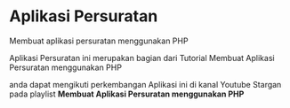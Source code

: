# Aplikasi Persuratan
Membuat aplikasi persuratan menggunakan PHP

Aplikasi Persuratan ini merupakan bagian dari Tutorial Membuat Aplikasi Persuratan menggunakan PHP 

anda dapat mengikuti perkembangan Aplikasi ini di kanal Youtube Stargan pada playlist  **Membuat Aplikasi Persuratan menggunakan PHP**
